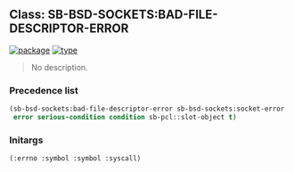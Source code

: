 ## Class: SB-BSD-SOCKETS:BAD-FILE-DESCRIPTOR-ERROR
[![package](https://img.shields.io/badge/Package-SB--BSD--SOCKETS-5f9ea0.svg?style=social&colorA=999999)](../) [![type](https://img.shields.io/badge/Type-Class-5f9ea0.svg?style=social&colorA=999999)](../#class) 

> No description.

### Precedence list
```cl
(sb-bsd-sockets:bad-file-descriptor-error sb-bsd-sockets:socket-error
 error serious-condition condition sb-pcl::slot-object t)
```
### Initargs
```cl
(:errno :symbol :symbol :syscall)
```
